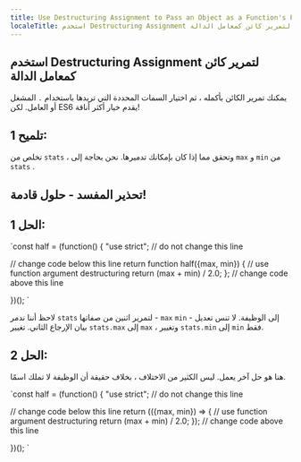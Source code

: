 ```yaml
---
title: Use Destructuring Assignment to Pass an Object as a Function's Parameters
localeTitle: استخدم Destructuring Assignment لتمرير كائن كمعامل الدالة
---
```

## استخدم Destructuring Assignment لتمرير كائن كمعامل الدالة

يمكنك تمرير الكائن بأكمله ، ثم اختيار السمات المحددة التي تريدها باستخدام `.` المشغل أو العامل. لكن ES6 يقدم خيار أكثر أناقة!

## تلميح 1:

تخلص من `stats` ، وتحقق مما إذا كان بإمكانك تدميرها. نحن بحاجة إلى `max` و `min` من `stats` .

## تحذير المفسد - حلول قادمة!

## الحل 1:

 `const half = (function() { 
  "use strict"; // do not change this line 
 
  // change code below this line 
  return function half({max, min}) { 
    // use function argument destructuring 
    return (max + min) / 2.0; 
  }; 
  // change code above this line 
 
 })(); 
` 

لاحظ أننا ندمر `stats` لتمرير اثنين من صفاتها - `max` `min` - إلى الوظيفة. لا تنس تعديل بيان الإرجاع الثاني. تغيير `stats.max` إلى `max` ، وتغيير `stats.min` إلى `min` فقط.

## الحل 2:

هنا هو حل آخر يعمل. ليس الكثير من الاختلاف ، بخلاف حقيقة أن الوظيفة لا تملك اسمًا.

 `const half = (function() { 
  "use strict"; // do not change this line 
 
  // change code below this line 
  return (({max, min}) => { 
    // use function argument destructuring 
    return (max + min) / 2.0; 
  }); 
  // change code above this line 
 
 })(); 
`